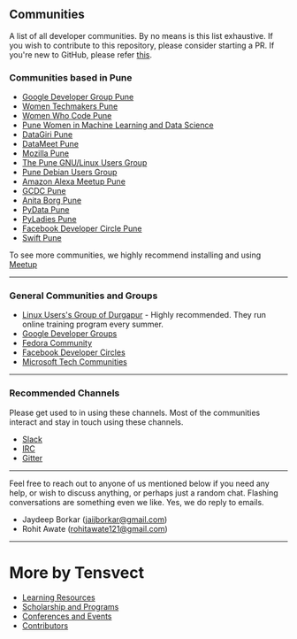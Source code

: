 ## Communities
A list of all developer communities. By no means is this list exhaustive. If you wish to contribute to this repository, please consider starting a PR. If you're new to GitHub, please refer [this](https://github.com/firstcontributions/first-contributions?source=post_page---------------------------). 

### Communities based in Pune 
* [Google Developer Group Pune](https://www.meetup.com/Pune-GDG/) 
* [Women Techmakers Pune](https://www.meetup.com/Women-Techmakers-Pune/)
* [Women Who Code Pune](https://www.womenwhocode.com/pune) 
* [Pune Women in Machine Learning and Data Science](https://www.meetup.com/Pune-Women-in-Machine-Learning-and-Data-Science/) 
* [DataGiri Pune](https://www.meetup.com/DataGiri-Pune/) 
* [DataMeet Pune](http://datameet.org/chapters/pune/) 
* [Mozilla Pune](https://wiki.mozilla.org/Mozilla_Pune)
* [The Pune GNU/Linux Users Group](https://www.plug.org.in/) 
* [Pune Debian Users Group](https://www.meetup.com/Pune-Debian-Users-Group/) 
* [Amazon Alexa Meetup Pune](https://www.meetup.com/Amazon-Alexa-Meetup-Pune/)
* [GCDC Pune](https://www.meetup.com/GDG-Cloud-Pune/events/252022572/)
* [Anita Borg Pune](https://community.anitab.org/groups/pune/)
* [PyData Pune](https://www.meetup.com/PyData-Pune/) 
* [PyLadies Pune](https://www.meetup.com/PyLadies-Pune/)
* [Facebook Developer Circle Pune](https://developers.facebook.com/developercircles/find) 
* [Swift Pune](https://www.meetup.com/Swift-Pune/) 


To see more communities, we highly recommend installing and using [Meetup](https://www.meetup.com/) 

---

### General Communities and Groups
* [Linux Users's Group of Durgapur](https://dgplug.org/) - Highly recommended. They run online training program every summer. 
* [Google Developer Groups](https://developers.google.com/community/gdg/)
* [Fedora Community](https://fedoraproject.org/wiki/Join) 
* [Facebook Developer Circles](https://developers.facebook.com/developercircles/) 
* [Microsoft Tech Communities](https://techcommunity.microsoft.com/)

---


### Recommended Channels 
Please get used to in using these channels. Most of the communities interact and stay in touch using these channels. 

* [Slack](https://slack.com/intl/en-in/)
* [IRC](http://www.irchelp.org/) 
* [Gitter](https://gitter.im/) 

---

Feel free to reach out to anyone of us mentioned below if you need any help, or wish to discuss anything, or perhaps just a random chat. Flashing conversations are something even we like. Yes, we do reply to emails.

* Jaydeep Borkar (jaijborkar@gmail.com)
* Rohit Awate (rohitawate121@gmail.com)

---

# More by Tensvect
- [Learning Resources](https://tensvect.github.io/Learning)
- [Scholarship and Programs](https://tensvect.github.io/Scholarships-and-Programs)
- [Conferences and Events](https://tensvect.github.io/conferences-and-events)
- [Contributors](https://tensvect.github.io/Contributors)
